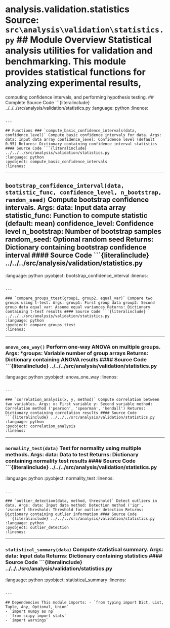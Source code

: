 # analysis.validation.statistics **Source:** `src\analysis\validation\statistics.py` ## Module Overview Statistical analysis utilities for validation and benchmarking. This module provides statistical functions for analyzing experimental results,

computing confidence intervals, and performing hypothesis testing. ## Complete Source Code ```{literalinclude} ../../../src/analysis/validation/statistics.py
:language: python
:linenos:
```

---

## Functions ### `compute_basic_confidence_intervals(data, confidence_level)` Compute basic confidence intervals for data. Args: data: Input data array confidence_level: Confidence level (default 0.95) Returns: Dictionary containing confidence interval statistics #### Source Code ```{literalinclude} ../../../src/analysis/validation/statistics.py
:language: python
:pyobject: compute_basic_confidence_intervals
:linenos:
```

---

## `bootstrap_confidence_interval(data, statistic_func, confidence_level, n_bootstrap, random_seed)` Compute bootstrap confidence intervals. Args: data: Input data array statistic_func: Function to compute statistic (default: mean) confidence_level: Confidence level n_bootstrap: Number of bootstrap samples random_seed: Optional random seed Returns: Dictionary containing bootstrap confidence interval #### Source Code ```{literalinclude} ../../../src/analysis/validation/statistics.py

:language: python
:pyobject: bootstrap_confidence_interval
:linenos:
```

---

### `compare_groups_ttest(group1, group2, equal_var)` Compare two groups using t-test. Args: group1: First group data group2: Second group data equal_var: Assume equal variances Returns: Dictionary containing t-test results #### Source Code ```{literalinclude} ../../../src/analysis/validation/statistics.py
:language: python
:pyobject: compare_groups_ttest
:linenos:
```

---

### `anova_one_way()` Perform one-way ANOVA on multiple groups. Args: *groups: Variable number of group arrays Returns: Dictionary containing ANOVA results #### Source Code ```{literalinclude} ../../../src/analysis/validation/statistics.py

:language: python
:pyobject: anova_one_way
:linenos:
```

---

### `correlation_analysis(x, y, method)` Compute correlation between two variables. Args: x: First variable y: Second variable method: Correlation method ('pearson', 'spearman', 'kendall') Returns: Dictionary containing correlation results #### Source Code ```{literalinclude} ../../../src/analysis/validation/statistics.py
:language: python
:pyobject: correlation_analysis
:linenos:
```

---

### `normality_test(data)` Test for normality using multiple methods. Args: data: Data to test Returns: Dictionary containing normality test results #### Source Code ```{literalinclude} ../../../src/analysis/validation/statistics.py

:language: python
:pyobject: normality_test
:linenos:
```

---

### `outlier_detection(data, method, threshold)` Detect outliers in data. Args: data: Input data method: Detection method ('iqr', 'zscore') threshold: Threshold for outlier detection Returns: Dictionary containing outlier information #### Source Code ```{literalinclude} ../../../src/analysis/validation/statistics.py
:language: python
:pyobject: outlier_detection
:linenos:
```

---

### `statistical_summary(data)` Compute statistical summary. Args: data: Input data Returns: Dictionary containing statistics #### Source Code ```{literalinclude} ../../../src/analysis/validation/statistics.py

:language: python
:pyobject: statistical_summary
:linenos:
```

---

## Dependencies This module imports: - `from typing import Dict, List, Tuple, Any, Optional, Union`
- `import numpy as np`
- `from scipy import stats`
- `import warnings`
